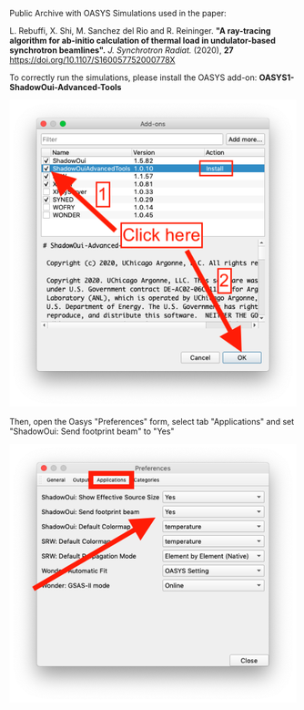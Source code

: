 Public Archive with OASYS Simulations used in the paper:

L. Rebuffi, X. Shi, M. Sanchez del Rio and R. Reininger. **"A ray-tracing algorithm for ab-initio calculation of thermal load in undulator-based synchrotron beamlines".** *J. Synchrotron Radiat.* (2020), **27** https://doi.org/10.1107/S160057752000778X

To correctly run the simulations, please install the OASYS add-on: **OASYS1-ShadowOui-Advanced-Tools** 

![AddOns](https://raw.githubusercontent.com/lucarebuffi/Paper_JSR_gy5009/master/Add-Ons.png)

Then, open the Oasys "Preferences" form, select tab "Applications" and set "ShadowOui: Send footprint beam" to "Yes"

![Footprint](https://raw.githubusercontent.com/lucarebuffi/Paper_JSR_gy5009/master/Footprint_Beam.png)
